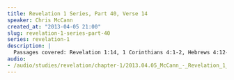 ```yaml
--- 
title: Revelation 1 Series, Part 40, Verse 14
speaker: Chris McCann
created_at: "2013-04-05 21:00"
slug: revelation-1-series-part-40
series: revelation-1
description: |
  Passages covered: Revelation 1:14, 1 Corinthians 4:1-2, Hebrews 4:12-13, Genesis 6:5.
audio: 
- /audio/studies/revelation/chapter-1/2013.04.05_McCann_-_Revelation_1_Series_Part_40.yaml
---
```

